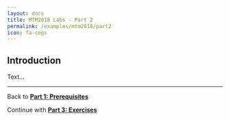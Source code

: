 ```yaml
---
layout: docs
title: MTM2018 Labs - Part 2
permalink: /examples/mtm2018/part2
icon: fa-cogs
---
```


## Introduction

Text...

- - - -

Back to **[Part 1: Prerequisites](/examples/mtm2018/part1/)**

Continue with **[Part 3: Exercises](/examples/mtm2018/part3/)**
